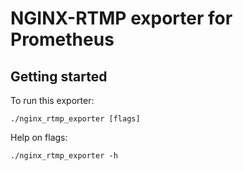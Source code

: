 # NGINX-RTMP exporter for Prometheus

## Getting started

To run this exporter:

```
./nginx_rtmp_exporter [flags]
```

Help on flags:

```
./nginx_rtmp_exporter -h
```